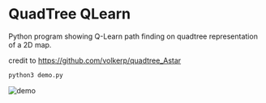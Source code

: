 QuadTree QLearn
===========

Python program showing Q-Learn path finding on quadtree representation of a 2D map.

credit to https://github.com/volkerp/quadtree_Astar

```bash
python3 demo.py
```

![demo](https://github.com/volkerp/quadtree_Astar/raw/master/screenshot.png "demo.py")
